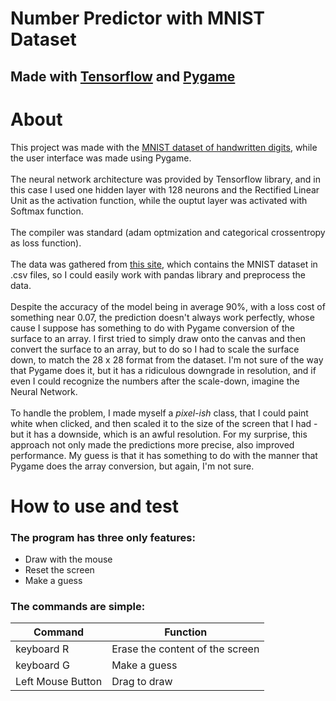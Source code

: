 # Number Predictor with MNIST Dataset

## Made with <a href="www.tensorflow.org">Tensorflow</a> and <a href="www.pygame.org">Pygame</a>

# About

This project was made with the <a href="https://pjreddie.com/projects/mnist-in-csv/">MNIST dataset of handwritten digits</a>, while the user interface was made using Pygame. <br><br>
The neural network architecture was provided by Tensorflow library, and in this case I used one hidden layer with 128 neurons and the Rectified Linear Unit as the activation function, while the ouptut layer was activated with Softmax function. <br><br>
The compiler was standard (adam optmization and categorical crossentropy as loss function). <br><br>
The data was gathered from <a href="https://pjreddie.com/projects/mnist-in-csv/">this site</a>, which contains the MNIST dataset in .csv files, so I could easily work with pandas library and preprocess the data.
<br><br>
Despite the accuracy of the model being in average 90%, with a loss cost of something near 0.07, the prediction doesn't always work perfectly, whose cause I suppose has something to do with Pygame conversion of the surface to an array. I first tried to simply draw onto the canvas and then convert the surface to an array, but to do so I had to scale the surface down, to match the 28 x 28 format from the dataset. I'm not sure of the way that Pygame does it, but it has a ridiculous downgrade in resolution, and if even I could recognize the numbers after the scale-down, imagine the Neural Network. <br><br>
To handle the problem, I made myself a <em>pixel-ish</em> class, that I could paint white when clicked, and then scaled it to the size of the screen that I had - but it has a downside, which is an awful resolution. For my surprise, this approach not only made the predictions more precise, also improved performance. My guess is that it has something to do with the manner that Pygame does the array conversion, but again, I'm not sure.

# How to use and test

### The program has three only features:

- Draw with the mouse
- Reset the screen
- Make a guess

### The commands are simple:

| Command           | Function                        |
| ----------------- | ------------------------------- |
| keyboard R        | Erase the content of the screen |
| keyboard G        | Make a guess                    |
| Left Mouse Button | Drag to draw                    |
